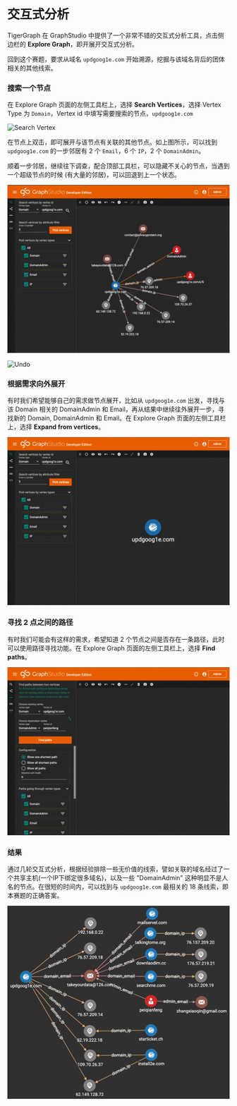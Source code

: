 # 交互式分析

TigerGraph 在 GraphStudio 中提供了一个非常不错的交互式分析工具，点击侧边栏的 **Explore Graph**，即开展开交互式分析。

回到这个赛题，要求从域名 `updgoog1e.com` 开始溯源，挖掘与该域名背后的团体相关的其他线索。

### 搜索一个节点

在 Explore Graph 页面的左侧工具栏上，选择 **Search Vertices**，选择 Vertex Type 为 `Domain`，Vertex id 中填写需要搜索的节点，`updgoog1e.com`

![Search Vertex](../../.gitbook/assets/interactive_analysis.gif)

在节点上双击，即可展开与该节点有关联的其他节点。如上图所示，可以找到 `updgoog1e.com` 的一步邻居有 2 个 `Email`，6 个 `IP`，2 个 `DomainAdmin`。

顺着一步邻居，继续往下调查，配合顶部工具栏，可以隐藏不关心的节点，当遇到一个超级节点的时候 \(有大量的邻居\)，可以回退到上一个状态。

![Hide](../../.gitbook/assets/hide.gif)

![Undo](../../.gitbook/assets/undo.gif)

### 根据需求向外展开

有时我们希望能够自己的需求做节点展开，比如从 `updgoog1e.com` 出发，寻找与该 Domain 相关的 DomainAdmin 和 Email，再从结果中继续往外展开一步，寻找新的 Domain, DomainAdmin 和 Email。在 Explore Graph 页面的左侧工具栏上，选择 **Expand from vertices**。

![Expansion](../../.gitbook/assets/expansion.gif)

### 寻找 2 点之间的路径

有时我们可能会有这样的需求，希望知道 2 个节点之间是否存在一条路径，此时可以使用路径寻找功能。在 Explore Graph 页面的左侧工具栏上，选择 **Find paths**。

![Find Paths](../../.gitbook/assets/paths.gif)

### 结果

通过几轮交互式分析，根据经验排除一些无价值的线索，譬如关联的域名经过了一个共享主机\(一个IP下绑定很多域名\)，以及一些 "DomainAdmin" 这种明显不是人名的节点。在很短的时间内，可以找到与 `updgoog1e.com` 最相关的 18 条线索，即本赛题的正确答案。

![Results](../../.gitbook/assets/69112935-833a8000-0abc-11ea-8db6-72cb8bdf5fee.png)



